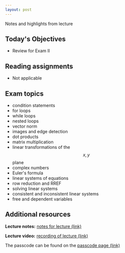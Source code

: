 ```yaml
---
layout: post
---
```


Notes and highlights from lecture

## Today's Objectives

* Review for Exam II

## Reading assignments

*  Not applicable

##  Exam topics

* condition statements
* for loops
* while loops
* nested loops
* vector norm
* images and edge detection
* dot products
* matrix multiplication
* linear transformations of the $$x,y$$ plane
* complex numbers
* Euler's formula
* linear systems of equations
* row reduction and RREF
* solving linear systems
* consistent and inconsistent linear systems
* free and dependent variables


## Additional resources

**Lecture notes:** <a target="_parent" href="https://wcasper.github.io/math107spring2021/extras/notes/2021-04-12-Note-09-51.pdf">notes for lecture (link)</a>

**Lecture video:** <a target="_parent" href="">recording of lecture (link)</a>

The passcode can be found on the <a target="_parent" href="https://csufullerton.instructure.com/courses/3127326/pages/video-lecture-keys">passcode page (link)</a>


